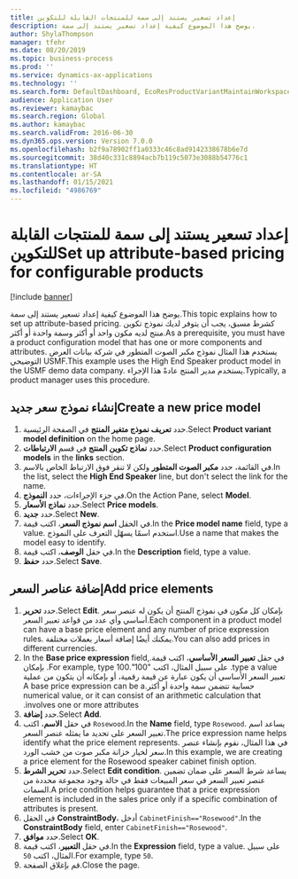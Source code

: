 ```yaml
---
title: إعداد تسعير يستند إلى سمة للمنتجات القابلة للتكوين
description: يوضح هذا الموضوع كيفية إعداد تسعير يستند إلى سمة.
author: ShylaThompson
manager: tfehr
ms.date: 08/20/2019
ms.topic: business-process
ms.prod: ''
ms.service: dynamics-ax-applications
ms.technology: ''
ms.search.form: DefaultDashboard, EcoResProductVariantMaintainWorkspace, PCProductConfigurationModelListPage, PCPriceModelList, PCPriceModel, PCConstraintEditor
audience: Application User
ms.reviewer: kamaybac
ms.search.region: Global
ms.author: kamaybac
ms.search.validFrom: 2016-06-30
ms.dyn365.ops.version: Version 7.0.0
ms.openlocfilehash: b2f9a78902ff1a0333c46c8ad9142338678b6e7d
ms.sourcegitcommit: 38d40c331c8894acb7b119c5073e3088b54776c1
ms.translationtype: HT
ms.contentlocale: ar-SA
ms.lasthandoff: 01/15/2021
ms.locfileid: "4986769"
---
```

# <a name="set-up-attribute-based-pricing-for-configurable-products"></a><span data-ttu-id="486c8-103">إعداد تسعير يستند إلى سمة للمنتجات القابلة للتكوين</span><span class="sxs-lookup"><span data-stu-id="486c8-103">Set up attribute-based pricing for configurable products</span></span>

[!include [banner](../../includes/banner.md)]

<span data-ttu-id="486c8-104">يوضح هذا الموضوع كيفية إعداد تسعير يستند إلى سمة.</span><span class="sxs-lookup"><span data-stu-id="486c8-104">This topic explains how to set up attribute-based pricing.</span></span> <span data-ttu-id="486c8-105">كشرط مسبق، يجب أن يتوفر لديك نموذج تكوين منتج لديه مكون واحد أو أكثر وسمة واحدة أو أكثر.</span><span class="sxs-lookup"><span data-stu-id="486c8-105">As a prerequisite, you must have a product configuration model that has one or more components and attributes.</span></span> <span data-ttu-id="486c8-106">يستخدم هذا المثال نموذج مكبر الصوت المتطور في شركة بيانات العرض التوضيحي USMF.</span><span class="sxs-lookup"><span data-stu-id="486c8-106">This example uses the High End Speaker product model in the USMF demo data company.</span></span> <span data-ttu-id="486c8-107">يستخدم مدير المنتج عادةً هذا الإجراء.</span><span class="sxs-lookup"><span data-stu-id="486c8-107">Typically, a product manager uses this procedure.</span></span>


## <a name="create-a-new-price-model"></a><span data-ttu-id="486c8-108">إنشاء نموذج سعر جديد</span><span class="sxs-lookup"><span data-stu-id="486c8-108">Create a new price model</span></span>
1. <span data-ttu-id="486c8-109">حدد **تعريف نموذج متغير المنتج‬** في الصفحة الرئيسية.</span><span class="sxs-lookup"><span data-stu-id="486c8-109">Select **Product variant model definition** on the home page.</span></span>
2. <span data-ttu-id="486c8-110">حدد **نماذج تكوين المنتج** في قسم **الارتباطات**.</span><span class="sxs-lookup"><span data-stu-id="486c8-110">Select **Product configuration models** in the **links** section.</span></span>
3. <span data-ttu-id="486c8-111">في القائمة، حدد **مكبر الصوت المتطور** ولكن لا تنقر فوق الارتباط الخاص بالاسم.</span><span class="sxs-lookup"><span data-stu-id="486c8-111">In the list, select the **High End Speaker** line, but don't select the link for the name.</span></span>
4. <span data-ttu-id="486c8-112">في جزء الإجراءات، حدد **النموذج**.</span><span class="sxs-lookup"><span data-stu-id="486c8-112">On the Action Pane, select **Model**.</span></span>
5. <span data-ttu-id="486c8-113">حدد **نماذج الأسعار**.</span><span class="sxs-lookup"><span data-stu-id="486c8-113">Select **Price models**.</span></span>
6. <span data-ttu-id="486c8-114">حدد **جديد**.</span><span class="sxs-lookup"><span data-stu-id="486c8-114">Select **New**.</span></span>
7. <span data-ttu-id="486c8-115">في الحقل **اسم نموذج السعر**، اكتب قيمة.</span><span class="sxs-lookup"><span data-stu-id="486c8-115">In the **Price model name** field, type a value.</span></span> <span data-ttu-id="486c8-116">استخدم اسمًا يسهّل التعرف على النموذج.</span><span class="sxs-lookup"><span data-stu-id="486c8-116">Use a name that makes the model easy to identify.</span></span>  
8. <span data-ttu-id="486c8-117">في حقل **الوصف**، اكتب قيمة.</span><span class="sxs-lookup"><span data-stu-id="486c8-117">In the **Description** field, type a value.</span></span>
9. <span data-ttu-id="486c8-118">حدد **حفظ**.</span><span class="sxs-lookup"><span data-stu-id="486c8-118">Select **Save**.</span></span>

## <a name="add-price-elements"></a><span data-ttu-id="486c8-119">إضافة عناصر السعر</span><span class="sxs-lookup"><span data-stu-id="486c8-119">Add price elements</span></span>
1. <span data-ttu-id="486c8-120">حدد **تحرير**.</span><span class="sxs-lookup"><span data-stu-id="486c8-120">Select **Edit**.</span></span> <span data-ttu-id="486c8-121">بإمكان كل مكون في نموذج المنتج أن يكون له عنصر سعر أساسي وأي عدد من قواعد تعبير السعر.</span><span class="sxs-lookup"><span data-stu-id="486c8-121">Each component in a product model can have a base price element and any number of price expression rules.</span></span> <span data-ttu-id="486c8-122">يمكنك أيضًا إضافة أسعار بعملات مختلفة.</span><span class="sxs-lookup"><span data-stu-id="486c8-122">You can also add prices in different currencies.</span></span>  
2. <span data-ttu-id="486c8-123">في حقل **‏‫تعبير السعر الأساسي**، اكتب قيمة.</span><span class="sxs-lookup"><span data-stu-id="486c8-123">In the **Base price expression** field, type a value.</span></span> <span data-ttu-id="486c8-124">على سبيل المثال، اكتب "100".</span><span class="sxs-lookup"><span data-stu-id="486c8-124">For example, type 100.</span></span> <span data-ttu-id="486c8-125">بإمكان تعبير السعر الأساسي أن يكون عبارة عن قيمة رقمية، أو بإمكانه أن يتكون من عملية حسابية تتضمن سمة واحدة أو أكثر.</span><span class="sxs-lookup"><span data-stu-id="486c8-125">A base price expression can be a numerical value, or it can consist of an arithmetic calculation that involves one or more attributes.</span></span>  
3. <span data-ttu-id="486c8-126">حدد **إضافة**.</span><span class="sxs-lookup"><span data-stu-id="486c8-126">Select **Add**.</span></span>
4. <span data-ttu-id="486c8-127">في حقل **الاسم**، اكتب `Rosewood`.</span><span class="sxs-lookup"><span data-stu-id="486c8-127">In the **Name** field, type `Rosewood`.</span></span> <span data-ttu-id="486c8-128">يساعد اسم تعبير السعر على تحديد ما يمثله عنصر السعر.</span><span class="sxs-lookup"><span data-stu-id="486c8-128">The price expression name helps identify what the price element represents.</span></span> <span data-ttu-id="486c8-129">في هذا المثال، نقوم بإنشاء عنصر سعر لخيار خزانة مكبر صوت من خشب الورد.</span><span class="sxs-lookup"><span data-stu-id="486c8-129">In this example, we are creating a price element for the Rosewood speaker cabinet finish option.</span></span>  
5. <span data-ttu-id="486c8-130">حدد **تحرير الشرط**.</span><span class="sxs-lookup"><span data-stu-id="486c8-130">Select **Edit condition**.</span></span> <span data-ttu-id="486c8-131">يساعد شرط السعر على ضمان تضمين عنصر تعبير السعر في سعر المبيعات فقط في حالة وجود مجموعة محددة من السمات.</span><span class="sxs-lookup"><span data-stu-id="486c8-131">A price condition helps guarantee that a price expression element is included in the sales price only if a specific combination of attributes is present.</span></span>  
6. <span data-ttu-id="486c8-132">في الحقل **ConstraintBody**، أدخل `CabinetFinish=="Rosewood"`.</span><span class="sxs-lookup"><span data-stu-id="486c8-132">In the **ConstraintBody** field, enter `CabinetFinish=="Rosewood"`.</span></span>
7. <span data-ttu-id="486c8-133">حدد **موافق**.</span><span class="sxs-lookup"><span data-stu-id="486c8-133">Select **OK**.</span></span>
8. <span data-ttu-id="486c8-134">في حقل **التعبير**، اكتب قيمة.</span><span class="sxs-lookup"><span data-stu-id="486c8-134">In the **Expression** field, type a value.</span></span> <span data-ttu-id="486c8-135">على سبيل المثال، اكتب `50`.</span><span class="sxs-lookup"><span data-stu-id="486c8-135">For example, type `50`.</span></span> 
9. <span data-ttu-id="486c8-136">قم بإغلاق الصفحة.</span><span class="sxs-lookup"><span data-stu-id="486c8-136">Close the page.</span></span>

